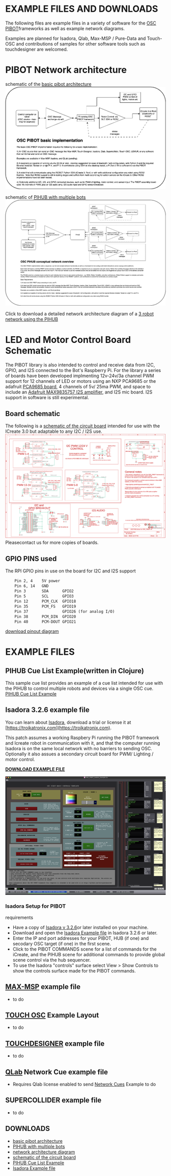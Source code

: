 # EXAMPLE FILES AND DOWNLOADS
The following files are example files in a variety of software for the [OSC PIBOT](https://github.com/thirtysevennorth/OSC_PIBOT/blob/main/README.md)frameworks as well as example network diagrams.

Examples are planned for Isadora, Qlab, Max-MSP / Pure-Data and Touch-OSC and contributions of samples for other software tools such as touchdesigner are welcomed. 

# PIBOT Network architecture
schematic of the [basic pibot architecture](OSC_PIBOT_SIMPLE.png)
![basic pibot architecture](OSC_PIBOT_SIMPLE.png)

schematic of [PIHUB with multiple bots](OSC_PIHUB.png)
![Multiple PIBOT and HUB architecture](OSC_PIHUB.png)

Click to download a detailed network architecture diagram of a [3 robot network using the PIHUB](OSC_PIBOT_Network_Overview.pdf)

# LED and Motor Control Board Schematic
The PIBOT library is also intended to control and receive data from I2C, GPIO, and I2S connected to the Bot's Raspberry Pi. For the library a series of boards have been developed implmenting 12v-24v/3a channel PWM support for 12 channels of LED or motors using an NXP PCA9685 or the adafruit [PCA9685 board](https://learn.adafruit.com/16-channel-pwm-servo-driver), 4 channels of 5v/ 25ma PWM, and space to include an [Adafruit MAX9835757 I2S amplifier](https://learn.adafruit.com/adafruit-max98357-i2s-class-d-mono-amp/overview), and I2S mic board. I2S support in software is still experimental.

## Board schematic
The following is a [schematic of the circuit board](LED_PWM_driver_schematic.png) intended for use with the ICreate 3.0 but adaptable to any I2C / I2S use. 
![schematic of the circuit board](LED_PWM_driver_schematic_small.png)
Pleasecontact us for more copies of boards. 


## GPIO PINS used
The RPI GPIO pins in use on the board for I2C and I2S support
```
	Pin 2, 4  	5V power	
	Pin 6, 14	GND	
	Pin 3		SDA 	 GPIO2
	Pin 5		SCL 	 GPIO3
	Pin 12		PCM_CLK  GPIO18
	Pin 35		PCM_FS	 GPIO19
	Pin 37				 GPIO26 (for analog I/O)
	Pin 38		PCM_DIN	 GPIO20
	Pin 40		PCM-DOUT GPIO21
```
[download pinout diagram](PI-I2C_BOARD_PINOUT)


# EXAMPLE FILES

## PIHUB Cue List Example(written in Clojure)
This sample cue list provides an example of a cue list intended for use with the PIHUB to control multiple robots and devices via a single OSC cue.
[PIHUB Cue List Example](CueListExample.md)

## Isadora 3.2.6 example file
You can learn about [Isadora](https://troikatronix.com), download a trial or license it at [https://troikatronix.com](https://troikatronix.com).

This patch assumes a working Raspbery Pi running the PIBOT framework and Icreate robot in communication with it, and that the computer running Isadora is on the same local network with no barriers to sending OSC. Optionally it also assues a secondary circuit board for PWM/ Lighting / motor control. 

[**DOWNLOAD EXAMPLE FILE**](OSC_PIBOT_Isadora_Example.izz)

![Isadora Example Screenshot](IsadoraExample_PIBOT.png)


### Isadora Setup for PIBOT
requirements
 - Have a copy of [Isadora v 3.2.6](https://troikatronix.com/get-it)or later installed on your machine. 
 - Download and open the [Isadora Example file](OSC_PIBOT_Isadora_Example.izz) in Isadora 3.2.6 or later.
 - Enter the IP and port addresses for your PIBOT, HUB (if one) and secodary OSC target (if one) in the first scene.
 - Click to the PIBOT COMMANDS scene for a list of commands for the iCreate, and the PIHUB scene for additional commands to provide global scene control via the hub sequencer. 
 - To use the Isadora "controls" surface select View > Show Controls to show the controls surface made for the PIBOT commands. 
 
## [MAX-MSP](https://cycling74.com) example file
   - to do

## [TOUCH OSC](https://hexler.net/touchosc) Example Layout
   - to do 

## [TOUCHDESIGNER](https://derivative.ca/) example file
   - to do

## [QLab](https://qlab.com) Network Cue example file
   - Requires Qlab license enabled to send [Network Cues](https://qlab.app/docs/v5/networking/network-cues/) Example to do

## SUPERCOLLIDER example file
   - to do

## DOWNLOADS
   - [basic pibot architecture](OSC_PIBOT_SIMPLE.png)
   - [PIHUB with multiple bots](OSC_PIHUB.png)
   - [network architecture diagram](OSC_PIBOT_Network_Overview.pdf)
   - [schematic of the circuit board](LED_PWM_driver_schematic.png)
   - [PIHUB Cue List Example](CueListExample.md)
   - [Isadora Example file](OSC_PIBOT_Isadora_Example.izz)

